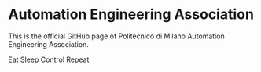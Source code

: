 # Automation Engineering Association

This is the official GitHub page of Politecnico di Milano Automation Engineering Association.

Eat
Sleep
Control
Repeat
